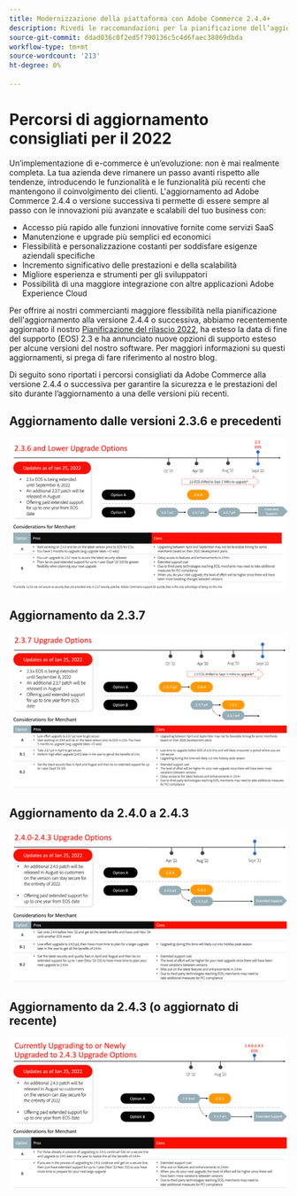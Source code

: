 ```yaml
---
title: Modernizzazione della piattaforma con Adobe Commerce 2.4.4+
description: Rivedi le raccomandazioni per la pianificazione dell’aggiornamento di Adobe Commerce o Magento Open Source nel 2022.
source-git-commit: ddad036c0f2ed5f790136c5c4d6faec38069dbda
workflow-type: tm+mt
source-wordcount: '213'
ht-degree: 0%

---
```



# Percorsi di aggiornamento consigliati per il 2022

Un’implementazione di e-commerce è un’evoluzione: non è mai realmente completa. La tua azienda deve rimanere un passo avanti rispetto alle tendenze, introducendo le funzionalità e le funzionalità più recenti che mantengono il coinvolgimento dei clienti. L&#39;aggiornamento ad Adobe Commerce 2.4.4 o versione successiva ti permette di essere sempre al passo con le innovazioni più avanzate e scalabili del tuo business con:

- Accesso più rapido alle funzioni innovative fornite come servizi SaaS
- Manutenzione e upgrade più semplici ed economici
- Flessibilità e personalizzazione costanti per soddisfare esigenze aziendali specifiche
- Incremento significativo delle prestazioni e della scalabilità
- Migliore esperienza e strumenti per gli sviluppatori
- Possibilità di una maggiore integrazione con altre applicazioni Adobe Experience Cloud

Per offrire ai nostri commercianti maggiore flessibilità nella pianificazione dell&#39;aggiornamento alla versione 2.4.4 o successiva, abbiamo recentemente aggiornato il nostro [Pianificazione del rilascio 2022](https://devdocs.magento.com/release/), ha esteso la data di fine del supporto (EOS) 2.3 e ha annunciato nuove opzioni di supporto esteso per alcune versioni del nostro software. Per maggiori informazioni su questi aggiornamenti, si prega di fare riferimento al nostro blog.

Di seguito sono riportati i percorsi consigliati da Adobe Commerce alla versione 2.4.4 o successiva per garantire la sicurezza e le prestazioni del sito durante l’aggiornamento a una delle versioni più recenti.

## Aggiornamento dalle versioni 2.3.6 e precedenti

![](../../assets/upgrade-guide/2.3.6.png)

## Aggiornamento da 2.3.7

![](../../assets/upgrade-guide/2.3.7.png)

## Aggiornamento da 2.4.0 a 2.4.3

![](../../assets/upgrade-guide/2.4.0-2.4.3.png)

## Aggiornamento da 2.4.3 (o aggiornato di recente)

![](../../assets/upgrade-guide/2.4.3.png)

